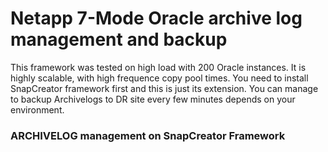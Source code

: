 # Netapp 7-Mode Oracle archive log management and backup

This framework was tested on high load with 200 Oracle instances. It is highly scalable, with high frequence copy pool times.
You need to install SnapCreator framework first and this is just its extension. You can manage to backup Archivelogs to DR site every few minutes depends on your environment.

### ARCHIVELOG management on SnapCreator Framework
